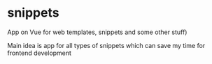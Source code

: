 # snippets
App on Vue for web templates, snippets and some other stuff)

Main idea is app for all types of snippets which can save my time for frontend development

